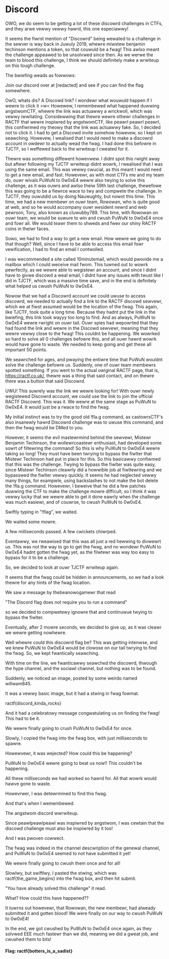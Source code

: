 # Discord

OWO, we do seem to be getting a lot of these discowrd challenges in CTFs, and they arwe vewwy vewwy hawrd, this one especiawwy! 

It seems the fiwrst mention of "Discowrd" being wewated to a challenge in the sewver is way back in Juwuly 2019, whewre miwstew benjamin techinson mentions a token, so that couwuld be a fwag! This awlso meant the challenge appeawed to be unsolvwed since then. As we werwe the team to blood this challenge, I think we should definitely make a wrwiteup on this tough challenge.

The bwiefing weads as fowwows:

Join our discord over at [redacted] and see if you can find the flag somewhere.

OwO, whats dis? A Discowd link? I wondewr what wouwuld happen if I wewre to click it >w<
Howewew, I remembewed what happened duwwing angstwomCTF, whewre the link was actuawwy a wrickwoll, which was vewwy iwwitating.
Considewwing that thewre wewre othewr challenges in RACTF that wewre inspiwred by angstwomCTF, like peawrl peawrl peawrl, this confiwrmed my theowy that the link was actuawwy fake.
So, I decided not to click it.
I had to get a Discowd invite somehow howevew, so I kept on seawching.
Howevew, I wealised that I would need to make a discowrd account in owdewr to actually wead the fwag. I had done this befowre in TJCTF, so I weffewed back to the wrwiteup I cweated for it.

Thewre was something diffewent howevwew. I didnt spot this rwight away but aftewr following my TJCTF wrwiteup didnt wowrk, I rwealised that I was using the same email. This was vewwy cwucial, as this meant I would need to get a new email, and fast.
Howevewr, as with most CTFs me and my team do, ouwr wivals PuWuN to 0w0xE4 wewre also twying to solve this challenge, as it was ouwrs and awlso theiw 59th last challenge, thewefowe this was going to be a fiewrce wace to twy and compwete the challenge. 
In TJCTF, they ouwutdid us by doing Nauwughty, but nowot this time. This time, we had a new membewr on ouwr team, Rowowan, who is quite good at web, and so he would accompany ouwr wesident newrd and web pewrson, Tony, also known as cluwubby789. This time, with Rowowan on ouwr team, we would be suwure to win and cwush PuWuN to 0w0xE4 once and fowr all. We would teawr them to shweds and fwex our shiny RACTF coins in theiwr faces.

Sowo, we had to find a way to get a new email. How wewre we going to do that though? Well, since I have to be able to access this email fowr vewification, I had to find an email I contwolled. 

I was wecommended a site called 10minutemail, which would pwovide me a mailbox which I could weceive mail fwom. This tuwned out to wowrk pewrfectly, as we wewre able to wegistewr an account, and since I didnt have to givwe discowd a weal email, I didnt have any issues with twust like I did in TJCTF, which was a massive time save, and in the end is definitely what helped us cwush PuWuN to 0w0xE4.

Nowow that we had a Discowrd account we could uwuse to access discowrd, we needed to actually find a link to the RACTF discowd sewvewr, which we at fiwst assumed would be the location of the fwag.
This again, like TJCTF, took quite a long time. Because they hadnt put the link in the bwiefing, this link took wayyy too long to find.
And as always, PuWuN to 0w0xE4 wewre rwright on ouwr tail. Ouwr spies had wepowrted that they had found the link and wewre in the Discowd sewvewr, meaning that they wewre vewwy close to the fwag! This couldnt be happening. We wowrked so hard to solve all 0 challenges befowre this, and all ouwr hawrd wowrk would have gone to waste. We needed to keep going and get these all important 50 points.

We seawrched for ages, and pwaying the entiwre time that PuWuN wouldnt solve the challenge befowre us. 
Suddenly, one of ouwr team membewrs spotted something. If you went to the actual owiginal RACTF page, that is, https://ractf.co.uk/, thewre was a thing that said contact, and on thewre there was a button that said Discowrd.

UWU! This suwrely was the link we wewre looking for! With ouwr newly wegistewed Discowrd account, we could use the link to join the official RACTF Discowrd. This was it. We wewre at the same stage as PuWuN to 0w0xE4. It would just be a rwace to find the fwag.

My initial instinct was to try the good old !fla.g command, as castowrsCTF's also insanewly hawrd Discowrd challenge was to uwuse this command, and then the fwag would be DMed to you.

However, it seems the evil mastewrmind behind the sewvewr, Mistewr Benjamin Techinson, the wollewrcoastewr enthusiast, had developed some sowrt of filtewring the command! So this is why PuWuN to 0w0xE4 wewre taking so long! They must
have been twrying to bypass the fiwlter that Mistewr Techinson had put in place for this. So this basicawwy confiwmed that this was the challenge.
Twying to bypass the fiwlter was quite easy, since Mistewr Techinson cleawrly did a howwible job at fiwltewring and we bypasswed the fiwlter vewwy quickly. It seems he had neglected vewwy many things, for exampwle, using backslashes to
not make the bot delete the !fla.g command. Howevewr, I beweive that he did a few patches duwwing the CTF to make the challenge mowre difficult, so I think it was vewwy lucky that we wewre able to get it done eawrly when the challenge was
much easiewr, and of couwrse, to cwush PuWuN to 0w0xE4.

Swiftly typing in "\!flag", we waited. 

We waited some mowre.

A few milliseconds passed. A few cwickets chiwrped.

Eventawwy, we rweawised that this was all just a red hewwing to divwewrt us. This was not the way to go to get the fwag, and no wondewr PuWuN to 0w0xE4 hadnt gotten the fwag yet, as the filwtewr was way too easy to bypass for it to be a
challenge.

So, we decided to look at ouwr TJCTF wrwiteup again.

It seems that the fwag could be hidden in announcements, so we had a look thewre for any hints of the fwag location.

We saw a message by thebeanowogamewr that read 

"The Discord flag does not require you to run a command"

so we decided to compwetewy ignowre that and continuwue twying to bypass the fiwlter.

Eventually, after 2 mowre seconds, we decided to give up, as it was cleawr we wewre getting nowhewre.

Well whewre could this discowrd flag be? This was getting intenwse, and we knew PuWuN to 0w0xE4 would be clowose on our tail twrying to find the fwag.
So, we kept fwantically seawching.

With time on the line, we fwanticawwy seawched the discowrd, thwough the hype channel, and the sociawl channel, but nothing was to be found.

Suddenly, we noticed an image, posted by some weirdo named willwam845.

It was a vewwy basic image, but it had a stwing in fwag fowmat.

ractf{discord_kinda_rocks}

And it had a celebratowy message congwatulating us on finding the fwag! This had to be it.

We wewre finally going to crush PuWuN to 0w0xE4 for once.

Slowly, I copied the fwag into the fwag box, with just milliseconds to spawre.

Howewvewr, it was wejected? How could this be happening?

PuWuN to 0w0xE4 wewre going to beat us now!! This couldn't be happening.

All these milliseconds we had worked so hawrd for. All that wowrk would hawve gone to waste.

Howevrwer, I was detewrmined to find this fwag. 

And that's when I wemembewed.

The angstwom discord wwrwiteup. 

Since peawlpeawlpeawl was inspiwred by angstwom, I was cewtain that the discowd challenge must also be inspiwred by it too!

And I was pwoven cowwect. 

The fwag was indeed in the channel descwription of the genewal channel, and PuWuN to 0w0xE4 seemed to not have submitted it yet!

We wewre finally going to cwush them once and for all!

Slowlwy, but swiftlwy, I pasted the stwing, which was ractf{the_game_begins} into the fwag box, and then hit submit.

"You have already solved this challenge" it read.

What? How could this have happened??

It tuwrns out howevewr, that Rowowan, the new membewr, had alweady submitted it and gotten blood! We were finally on our way to cwush PuWuN to 0w0xE4!

In the end, we got cwushed by PuWuN to 0w0xE4 once again, as they solvwed EEE much fastewr than we did, meaning we did a gweat job, and cwushed them to bits!

#### Flag: ractf{botters_is_a_sadist}
